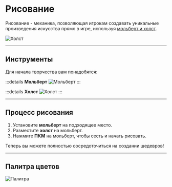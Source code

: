 # Рисование

Рисование - механика, позволяющая игрокам создавать уникальные произведения искусства прямо в игре, используя [мольберт и холст](/artmap#инструменты).

![Холст](./canvass.webp)

---

## Инструменты

Для начала творчества вам понадобятся:  

:::details **Мольберт**
![Мольберт](./cr1.webp)
:::


:::details **Холст**
![Холст](./cr2.webp)
:::


---

## Процесс рисования

1. Установите **мольберт** на подходящее место.  
2. Разместите **холст** на мольберт.  
3. Нажмите **ПКМ** на мольберт, чтобы сесть и начать рисовать.  

Теперь вы можете полностью сосредоточиться на создании шедевров!

---

## Палитра цветов

![Палитра](./pallete.webp)

